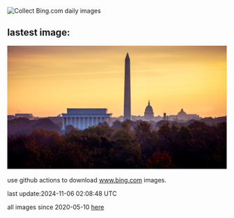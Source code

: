 ![Collect Bing.com daily images](https://github.com/counter2015/bing-daily-images/workflows/Collect%20Bing.com%20daily%20images/badge.svg)
## lastest image:
![](images/img.jpg)

use github actions to download www.bing.com images.

last update:2024-11-06 02:08:48 UTC

all images since 2020-05-10 [here](https://github.com/counter2015/bing-daily-images/tree/master/images) 
